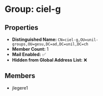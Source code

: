 # Group: ciel-g

## Properties

- **Distinguished Name:** `CN=ciel-g,OU=unil-groups,OU=gesu,DC=ad,DC=unil,DC=ch`
- **Member Count:** 1
- **Mail Enabled:** ✅
- **Hidden from Global Address List:** ❌

## Members

- jlegere1
